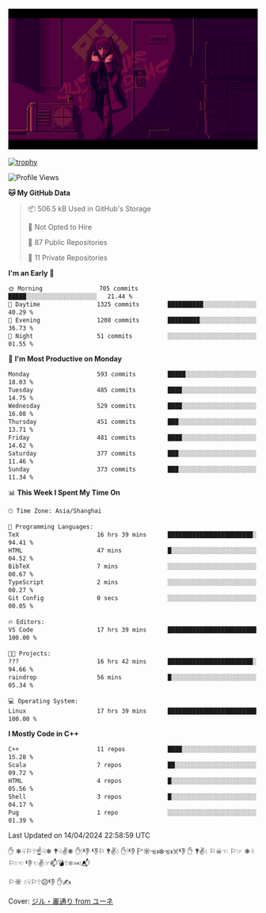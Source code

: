 ![](imgs/main.png)

[![trophy](https://github-profile-trophy.vercel.app/?username=NeilKleistGao&theme=dracula)](https://github.com/ryo-ma/github-profile-trophy)

<!--START_SECTION:waka-->
![Profile Views](http://img.shields.io/badge/Profile%20Views-0-blue)

**🐱 My GitHub Data** 

> 📦 506.5 kB Used in GitHub's Storage 
 > 
> 🚫 Not Opted to Hire
 > 
> 📜 87 Public Repositories 
 > 
> 🔑 11 Private Repositories 
 > 
**I'm an Early 🐤** 

```text
🌞 Morning                705 commits         █████░░░░░░░░░░░░░░░░░░░░   21.44 % 
🌆 Daytime                1325 commits        ██████████░░░░░░░░░░░░░░░   40.29 % 
🌃 Evening                1208 commits        █████████░░░░░░░░░░░░░░░░   36.73 % 
🌙 Night                  51 commits          ░░░░░░░░░░░░░░░░░░░░░░░░░   01.55 % 
```
📅 **I'm Most Productive on Monday** 

```text
Monday                   593 commits         █████░░░░░░░░░░░░░░░░░░░░   18.03 % 
Tuesday                  485 commits         ████░░░░░░░░░░░░░░░░░░░░░   14.75 % 
Wednesday                529 commits         ████░░░░░░░░░░░░░░░░░░░░░   16.08 % 
Thursday                 451 commits         ███░░░░░░░░░░░░░░░░░░░░░░   13.71 % 
Friday                   481 commits         ████░░░░░░░░░░░░░░░░░░░░░   14.62 % 
Saturday                 377 commits         ███░░░░░░░░░░░░░░░░░░░░░░   11.46 % 
Sunday                   373 commits         ███░░░░░░░░░░░░░░░░░░░░░░   11.34 % 
```


📊 **This Week I Spent My Time On** 

```text
🕑︎ Time Zone: Asia/Shanghai

💬 Programming Languages: 
TeX                      16 hrs 39 mins      ████████████████████████░   94.41 % 
HTML                     47 mins             █░░░░░░░░░░░░░░░░░░░░░░░░   04.52 % 
BibTeX                   7 mins              ░░░░░░░░░░░░░░░░░░░░░░░░░   00.67 % 
TypeScript               2 mins              ░░░░░░░░░░░░░░░░░░░░░░░░░   00.27 % 
Git Config               0 secs              ░░░░░░░░░░░░░░░░░░░░░░░░░   00.05 % 

🔥 Editors: 
VS Code                  17 hrs 39 mins      █████████████████████████   100.00 % 

🐱‍💻 Projects: 
???                      16 hrs 42 mins      ████████████████████████░   94.66 % 
raindrop                 56 mins             █░░░░░░░░░░░░░░░░░░░░░░░░   05.34 % 

💻 Operating System: 
Linux                    17 hrs 39 mins      █████████████████████████   100.00 % 
```

**I Mostly Code in C++** 

```text
C++                      11 repos            ████░░░░░░░░░░░░░░░░░░░░░   15.28 % 
Scala                    7 repos             ██░░░░░░░░░░░░░░░░░░░░░░░   09.72 % 
HTML                     4 repos             █░░░░░░░░░░░░░░░░░░░░░░░░   05.56 % 
Shell                    3 repos             █░░░░░░░░░░░░░░░░░░░░░░░░   04.17 % 
Pug                      1 repo              ░░░░░░░░░░░░░░░░░░░░░░░░░   01.39 % 
```




 Last Updated on 14/04/2024 22:58:59 UTC
<!--END_SECTION:waka-->

✋ ❄☟⚐🕆☝☟❄ 🕈☟✌❄ ✋🕯👎 👎⚐ 🕈✌💧 ✋🕯👎 🏱☼☜❄☜☠👎 ✋ 🕈✌💧 ⚐☠☜ ⚐☞ ❄☟⚐💧☜ 👎☜✌☞📫💣🕆❄☜💧📬

⚐☼ 💧☟⚐🕆☹👎 ✋✍

Cover: [ジル・裏通り from ユーネ](https://www.pixiv.net/artworks/62127066)
